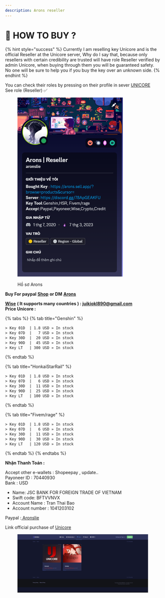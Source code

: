 ```yaml
---
description: Arons reseller
---
```


# 🔑 HOW TO BUY ?

{% hint style="success" %}
Currently I am reselling key Unicore and is the official Reseller at the Unicore server, Why do I say that, because only resellers with certain credibility are trusted will have role Reseller verified by admin Unicore, when buying through them you will be guaranteed safety. No one will be sure to help you if you buy the key over an unknown side.
{% endhint %}

You can check their roles by pressing on their profile in sever [UNICORE](https://discord.gg/zGKJH6EpwZ)\
See role (Reseller) ✅

<figure><img src="../.gitbook/assets/Screenshot 2023-10-03 101959.png" alt=""><figcaption><p>Hồ sơ Arons</p></figcaption></figure>

**Buy For paypal** [**Shop**](https://aronslie-store.mysellix.io/) **or DM** [**Arons** ](https://discord.com/users/727853330696634397)

[**Wise**](https://wise.com/invite/dic/tranthaib2) **( It supports many countries ) : juikiokl890@gmail.com**\
**Price Unicore :**

{% tabs %}
{% tab title="Genshin" %}
```
> Key 01D  | 1.8 USD » In stock 
> Key 07D  |   7 USD » In stock 
> Key 30D  |  20 USD » In stock 
> Key 90D  |  45 USD » In stock 
> Key LT   | 300 USD » In stock 
```
{% endtab %}

{% tab title="HonkaiStarRail" %}
```
> Key 01D  | 1.8 USD » In stock
> Key 07D  |   6 USD » In stock
> Key 30D  |  11 USD » In stock
> Key 90D  |  25 USD » In stock
> Key LT   | 100 USD » In stock
```
{% endtab %}

{% tab title="Fivem/rage" %}
```
> Key 01D  | 1.8 USD » In stock
> Key 07D  |   6 USD » In stock
> Key 30D  |  11 USD » In stock
> Key 90D  |  30 USD » In stock
> Key LT   | 120 USD » In stock
```
{% endtab %}
{% endtabs %}

**Nhận Thanh Toán :**&#x20;

Accept other e-wallets : Shopeepay , update..\
Payoneer ID : 70440930\
Bank : USD

* Name: JSC BANK FOR FOREIGN TRADE OF VIETNAM
* Swift code: BFTVVNVX
* Account Name : Tran Thai Bao
* Account number : 1041203102

Paypal :[ Aronslie](https://www.paypal.com/paypalme/aronslie)

Link official purchase of [Unicore](https://xennsu.io/store/)

<figure><img src="../.gitbook/assets/image (11).png" alt=""><figcaption></figcaption></figure>
